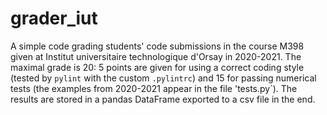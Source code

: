 # grader_iut

A simple code grading students' code submissions in the course M398 given at Institut universitaire technologique d'Orsay in 2020-2021. The maximal grade is 20: 5 points are given for using a correct coding style (tested by `pylint` with the custom `.pylintrc`) and 15 for passing numerical tests (the examples from 2020-2021 appear in the file 'tests.py`). The results are stored in a pandas DataFrame exported to a csv file in the end.
